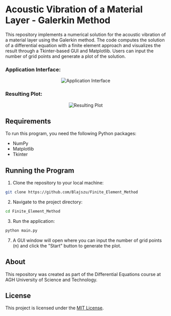 # Acoustic Vibration of a Material Layer - Galerkin Method
This repository implements a numerical solution for the acoustic vibration of a material layer using the Galerkin method. The code computes the solution of a differential equation with a finite element approach and visualizes the result through a Tkinter-based GUI and Matplotlib. Users can input the number of grid points and generate a plot of the solution.

### Application Interface:
<div align="center">
  
![Application Interface](https://github.com/user-attachments/assets/c7e5906e-3b09-401a-83d0-bd4453fa2a99)

</div>

### Resulting Plot:
<div align="center">
  
![Resulting Plot](https://github.com/user-attachments/assets/b926aa8b-a95d-41e8-997a-3504c7567e13)

</div>

## Requirements
To run this program, you need the following Python packages:
- NumPy
- Matplotlib
- Tkinter

## Running the Program
1. Clone the repository to your local machine:
```bash
git clone https://github.com/Blajszu/Finite_Element_Method
```

2. Navigate to the project directory:
```bash
cd Finite_Element_Method
```

3. Run the application:
```bash
python main.py
```

7. A GUI window will open where you can input the number of grid points (n) and click the "Start" button to generate the plot.

## About
This repository was created as part of the Differential Equations course at AGH University of Science and Technology.

## License
This project is licensed under the [MIT License](LICENSE).
